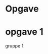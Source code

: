 # Opgave
<!DOCTYPE html>
<html>
<head>
  <meta charset="utf-8" />
</head>
<body>

<h1>opgave 1</h1>
<p>gruppe 1.</p>

</body>
</html>
